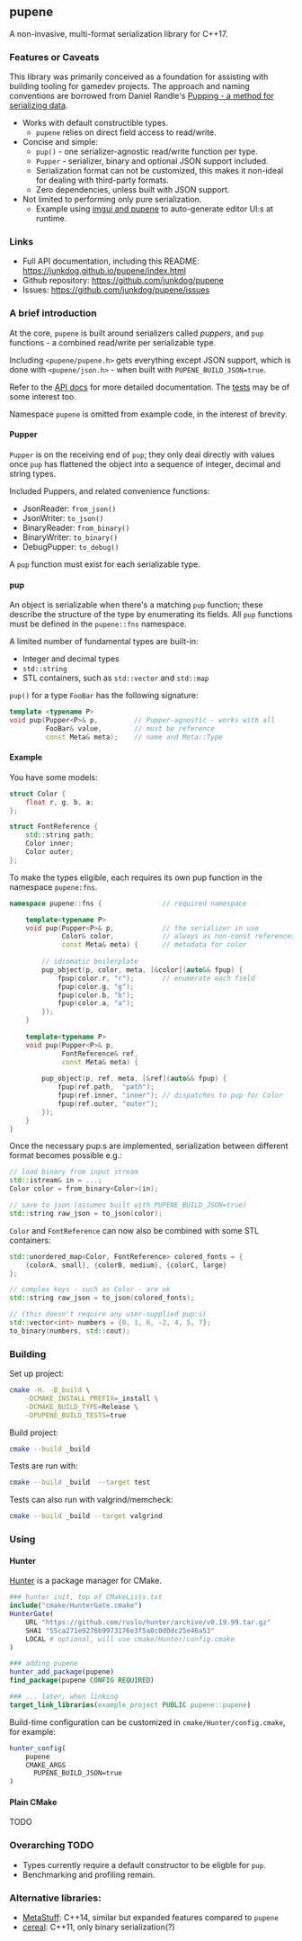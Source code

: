 
## pupene

A non-invasive, multi-format serialization library for C++17.


### Features or Caveats 

This library was primarily conceived as a foundation for assisting with building 
tooling for gamedev projects. The approach and naming conventions are borrowed
from Daniel Randle's [Pupping - a method for serializing data][article]. 

- Works with default constructible types.
  - `pupene` relies on direct field access to read/write. 
- Concise and simple:
    - `pup()` - one serializer-agnostic read/write function per type.
    - `Pupper` - serializer, binary and optional JSON support included. 
    - Serialization format can not be customized, this makes it non-ideal for
      dealing with third-party formats.
    - Zero dependencies, unless built with JSON support. 
- Not limited to performing only pure serialization.
  - Example using [imgui and pupene][imgui_example] to auto-generate editor UI:s at runtime. 

 [imgui_example]: https://github.com/junkdog/pupene_example
 [article]: https://www.gamedev.net/articles/programming/general-and-gameplay-programming/pupping-a-method-for-serializing-data-r4485/


### Links

- Full API documentation, including this README: https://junkdog.github.io/pupene/index.html
- Github repository: https://github.com/junkdog/pupene
- Issues: https://github.com/junkdog/pupene/issues


### A brief introduction 

At the core, `pupene` is built around serializers called _puppers_, and `pup`
functions - a combined read/write per serializable type.

Including `<pupene/pupene.h>` gets everything except JSON support, which
is done with `<pupene/json.h>` - when built with `PUPENE_BUILD_JSON=true`.

Refer to the [API docs](https://junkdog.github.io/pupene) for more detailed
documentation. The [tests][tests] may be of some interest too.

Namespace `pupene` is omitted from example code, in the interest of brevity.

 [tests]: https://github.com/junkdog/pupene/tree/master/test


#### Pupper

`Pupper` is on the receiving end of `pup`; they only deal directly with values once
`pup` has flattened the object into a sequence of integer, decimal and string types. 

Included Puppers, and related convenience functions:
- JsonReader: `from_json()`
- JsonWriter: `to_json()`
- BinaryReader: `from_binary()`
- BinaryWriter: `to_binary()`
- DebugPupper: `to_debug()`
 

A `pup` function must exist for each serializable type. 

#### pup 

An object is serializable when there's a matching `pup` function; these describe 
the structure of the type by enumerating its fields. All `pup` functions must
be defined in the `pupene::fns` namespace.

A limited number of fundamental types are built-in:
- Integer and decimal types
- `std::string`
- STL containers, such as `std::vector` and `std::map`

`pup()` for a type `FooBar` has the following signature:

```cpp
template <typename P>
void pup(Pupper<P>& p,         // Pupper-agnostic - works with all  
         FooBar& value,        // must be reference
         const Meta& meta);    // name and Meta::Type
```


#### Example

You have some models:

```cpp
struct Color {
    float r, g, b, a;
};

struct FontReference {
    std::string path;             
    Color inner;
    Color outer;
};
```

To make the types eligible, each requires its own pup function in the namespace `pupene:fns`.

```cpp
namespace pupene::fns {               // required namespace

    template<typename P>
    void pup(Pupper<P>& p,            // the serializer in use 
             Color& color,            // always as non-const references 
             const Meta& meta) {      // metadata for color 
        
        // idiomatic boilerplate     
        pup_object(p, color, meta, [&color](auto&& fpup) {
            fpup(color.r, "r");       // enumerate each field
            fpup(color.g, "g");
            fpup(color.b, "b");
            fpup(color.a, "a");
        });
    }
    
    template<typename P>
    void pup(Pupper<P>& p,          
             FontReference& ref,    
             const Meta& meta) {    
        
        pup_object(p, ref, meta, [&ref](auto&& fpup) {
            fpup(ref.path,  "path");  
            fpup(ref.inner, "inner"); // dispatches to pup for Color
            fpup(ref.outer, "outer");
        });
    }
}
```

Once the necessary pup:s are implemented, serialization between different
format becomes possible e.g.:

```cpp
// load binary from input stream
std::istream& in = ...;
Color color = from_binary<Color>(in);

// save to json (assumes built with PUPENE_BUILD_JSON=true)
std::string raw_json = to_json(color);
```

`Color` and `FontReference` can now also be combined with some STL containers: 

```cpp
std::unordered_map<Color, FontReference> colored_fonts = {
    {colorA, small}, {colorB, medium}, {colorC, large}
};

// complex keys - such as Color - are ok
std::string raw_json = to_json(colored_fonts);

// (this doesn't require any user-supplied pup:s)
std::vector<int> numbers = {0, 1, 6, -2, 4, 5, 7};
to_binary(numbers, std::cout);
```


### Building

Set up project:

```bash
cmake -H. -B_build \
    -DCMAKE_INSTALL_PREFIX=_install \
    -DCMAKE_BUILD_TYPE=Release \
    -DPUPENE_BUILD_TESTS=true
```

Build project:
```bash
cmake --build _build
```

Tests are run with:

```bash
cmake --build _build  --target test    
```

Tests can also run with valgrind/memcheck:
```bash
cmake --build _build --target valgrind
```

### Using

#### Hunter 

[Hunter](https://github.com/ruslo/hunter) is a package manager for CMake.  

```cmake
### hunter init, top of CMakeLists.txt
include("cmake/HunterGate.cmake")
HunterGate(
    URL "https://github.com/ruslo/hunter/archive/v0.19.99.tar.gz"
    SHA1 "55ca271e9276b9973176e3f5a8c0d0dc25e46a53"
    LOCAL # optional, will use cmake/Hunter/config.cmake 
)

### adding pupene
hunter_add_package(pupene)
find_package(pupene CONFIG REQUIRED)

### ... later, when linking
target_link_libraries(example_project PUBLIC pupene::pupene)

```

Build-time configuration can be customized in `cmake/Hunter/config.cmake`, for example:  

```cmake
hunter_config(
    pupene
    CMAKE_ARGS
      PUPENE_BUILD_JSON=true
)
```

#### Plain CMake
TODO
 

### Overarching TODO
- Types currently require a default constructor to be eligble for `pup`.
- Benchmarking and profiling remain.

### Alternative libraries:
- [MetaStuff](https://github.com/eliasdaler/MetaStuff): C++14, similar but expanded features compared to `pupene`
- [cereal](https://github.com/USCiLab/cereal): C++11, only binary serialization(?)

